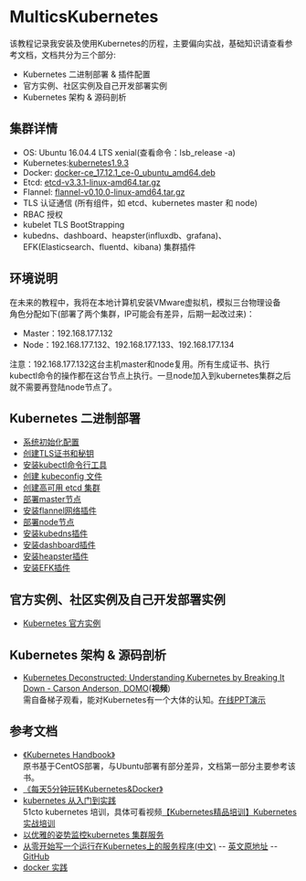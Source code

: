 # MulticsKubernetes

该教程记录我安装及使用Kubernetes的历程，主要偏向实战，基础知识请查看参考文档，文档共分为三个部分:  
* Kubernetes 二进制部署 & 插件配置
* 官方实例、社区实例及自己开发部署实例
* Kubernetes 架构 & 源码剖析

## 集群详情
* OS: Ubuntu 16.04.4 LTS xenial(查看命令：lsb_release  -a)
* Kubernetes:[kubernetes1.9.3](https://github.com/kubernetes/kubernetes/blob/master/CHANGELOG-1.9.md#server-binaries-1)
* Docker: [docker-ce_17.12.1_ce-0_ubuntu_amd64.deb](https://download.docker.com/linux/ubuntu/dists/xenial/pool/stable/amd64/)
* Etcd: [etcd-v3.3.1-linux-amd64.tar.gz](https://github.com/coreos/etcd/releases/)
* Flannel: [flannel-v0.10.0-linux-amd64.tar.gz](https://github.com/coreos/flannel/releases)
* TLS 认证通信 (所有组件，如 etcd、kubernetes master 和 node)
* RBAC 授权
* kubelet TLS BootStrapping
* kubedns、dashboard、heapster(influxdb、grafana)、EFK(Elasticsearch、fluentd、kibana) 集群插件


## 环境说明
在未来的教程中，我将在本地计算机安装VMware虚拟机，模拟三台物理设备  
角色分配如下(部署了两个集群，IP可能会有差异，后期一起改过来)：
* Master：192.168.177.132
* Node：192.168.177.132、192.168.177.133、192.168.177.134  

注意：192.168.177.132这台主机master和node复用。所有生成证书、执行kubectl命令的操作都在这台节点上执行。一旦node加入到kubernetes集群之后就不需要再登陆node节点了。


## Kubernetes 二进制部署
* [系统初始化配置](https://github.com/MulticsYin/MulticsKubernetes/blob/master/artcle/001-init-setup-ubuntu.md#%E7%B3%BB%E7%BB%9F%E5%88%9D%E5%A7%8B%E5%8C%96%E9%85%8D%E7%BD%AE)
* [创建TLS证书和秘钥](https://github.com/MulticsYin/MulticsKubernetes/blob/master/artcle/002-create-tls-and-secret-key.md#%E5%88%9B%E5%BB%BAtls%E8%AF%81%E4%B9%A6%E5%92%8C%E7%A7%98%E9%92%A5)
* [安装kubectl命令行工具](https://github.com/MulticsYin/MulticsKubernetes/blob/master/artcle/003-kubectl-installation.md#%E5%AE%89%E8%A3%85kubectl%E5%91%BD%E4%BB%A4%E8%A1%8C%E5%B7%A5%E5%85%B7)
* [创建 kubeconfig 文件](https://github.com/MulticsYin/MulticsKubernetes/blob/master/artcle/004-create-kubeconfig.md#%E5%88%9B%E5%BB%BA-kubeconfig-%E6%96%87%E4%BB%B6)
* [创建高可用 etcd 集群](https://github.com/MulticsYin/MulticsKubernetes/blob/master/artcle/005-etcd-cluster-installation.md#%E5%88%9B%E5%BB%BA%E9%AB%98%E5%8F%AF%E7%94%A8-etcd-%E9%9B%86%E7%BE%A4)
* [部署master节点](https://github.com/MulticsYin/MulticsKubernetes/blob/master/artcle/006-master-installation.md#%E9%83%A8%E7%BD%B2master%E8%8A%82%E7%82%B9)
* [安装flannel网络插件](https://github.com/MulticsYin/MulticsKubernetes/blob/master/artcle/007-flannel-installation.md#%E5%AE%89%E8%A3%85flannel%E7%BD%91%E7%BB%9C%E6%8F%92%E4%BB%B6)
* [部署node节点](https://github.com/MulticsYin/MulticsKubernetes/blob/master/artcle/008-node-installation.md#%E9%83%A8%E7%BD%B2node%E8%8A%82%E7%82%B9)
* [安装kubedns插件](https://github.com/MulticsYin/MulticsKubernetes/blob/master/artcle/009-kubedns-addon-installation.md#%E5%AE%89%E8%A3%85kubedns%E6%8F%92%E4%BB%B6)
* [安装dashboard插件](https://github.com/MulticsYin/MulticsKubernetes/blob/master/artcle/010-dashboard-addon-installation.md#%E5%AE%89%E8%A3%85dashboard%E6%8F%92%E4%BB%B6)
* [安装heapster插件](https://github.com/MulticsYin/MulticsKubernetes/blob/master/artcle/011-heapster-addon-installation.md#%E5%AE%89%E8%A3%85heapster%E6%8F%92%E4%BB%B6)
* [安装EFK插件](https://github.com/MulticsYin/MulticsKubernetes/blob/master/artcle/012-efk-addon-installation.md#%E5%AE%89%E8%A3%85efk%E6%8F%92%E4%BB%B6)

## 官方实例、社区实例及自己开发部署实例
* [Kubernetes 官方实例](https://github.com/kubernetes/examples)

## Kubernetes 架构 & 源码剖析
* [Kubernetes Deconstructed: Understanding Kubernetes by Breaking It Down - Carson Anderson, DOMO](https://vimeo.com/245778144/4d1d597c5e)(**视频**)  
需自备梯子观看，能对Kubernetes有一个大体的认知。[在线PPT演示](http://kube-decon.carson-anderson.com/Layers/0-Intro.sozi.html)

## 参考文档
* [《Kubernetes Handbook》](https://jimmysong.io/kubernetes-handbook/)  
原书基于CentOS部署，与Ubuntu部署有部分差异，文档第一部分主要参考该书。
* [《每天5分钟玩转Kubernetes&Docker》](http://www.cnblogs.com/CloudMan6/tag/Docker/default.html)
* [kubernetes 从入门到实践](https://www.kancloud.cn/huyipow/kubernetes/531982)  
51cto kubernetes 培训，具体可看视频[【Kubernetes精品培训】Kubernetes实战培训](http://edu.51cto.com/course/11386.html)
* [以优雅的姿势监控kubernetes 集群服务](https://www.kancloud.cn/huyipow/prometheus/527093)
* [从零开始写一个运行在Kubernetes上的服务程序(中文)](https://mp.weixin.qq.com/s?__biz=MzA5OTAyNzQ2OA==&mid=2649696211&idx=1&sn=4357517ee2f85109d1ba5850dbc2566d&chksm=889318b0bfe491a6be37fc14d21b17b84bc2ea66abc20ef895e2529f5b74e7bec5260ff64422&mpshare=1&scene=1&srcid=1222tsbWehxtACFF3vdXe43p&pass_ticket=Ve1GjgUuO3ZbG6Q%2FlsmHJjFSBovqz9HQDqm9H0EuXcr12yI7f7h0eN%2B%2Fj90iafRi#rd) -- [英文原地址](https://blog.gopheracademy.com/advent-2017/kubernetes-ready-service/) -- [GitHub](https://github.com/rumyantseva/advent-2017/tree/all-steps)
* [docker 实践](https://www.kancloud.cn/huyipow/docker/502959)
